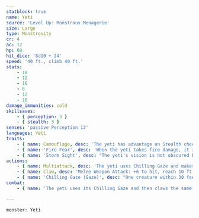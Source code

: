 ```yaml
---
statblock: true
name: Yeti
source: 'Level Up: Monstrous Menagerie'
size: Large
type: Monstrosity
cr: 4
ac: 12
hp: 68
hit_dice: '8d10 + 24'
speed: '40 ft., climb 40 ft.'
stats:
    - 18
    - 12
    - 16
    - 8
    - 12
    - 16
damage_immunities: cold
skillsaves:
    - { perception: 3 }
    - { stealth: 3 }
senses: 'passive Perception 13'
languages: Yeti
traits:
    - { name: Camouflage, desc: 'The yeti has advantage on Stealth checks made to hide in snowy terrain.' }
    - { name: 'Fire Fear', desc: 'When the yeti takes fire damage, it is rattled until the end of its next turn.' }
    - { name: 'Storm Sight', desc: "The yeti's vision is not obscured by weather conditions." }
actions:
    - { name: Multiattack, desc: 'The yeti uses Chilling Gaze and makes two claw attacks.' }
    - { name: Claw, desc: 'Melee Weapon Attack: +6 to hit, reach 10 ft., one target. Hit: 9 (2d4 + 4) slashing damage.' }
    - { name: 'Chilling Gaze (Gaze)', desc: "One creature within 30 feet that is not immune to cold damage makes a DC 13 Constitution saving throw. On a failure, the creature takes 10 (3d6) cold damage and is paralyzed for 1 minute. It repeats the saving throw at the end of each of its turns, ending the effect on a success. If a creature's saving throw is successful or the effect ends for it, it is immune to any Chilling Gaze for 24 hours." }
combat:
    - { name: 'The yeti uses its Chilling Gaze and then claws the same target', desc: 'If the target is paralyzed, on its next turn the yeti uses Chilling Gaze and its claws against a different target, if one is available. The yeti flees if it takes fire damage while bloodied.' }

---
```

```statblock
monster: Yeti
```
